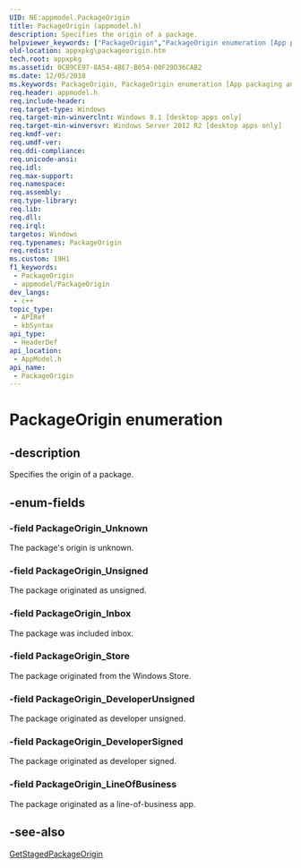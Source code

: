 ```yaml
---
UID: NE:appmodel.PackageOrigin
title: PackageOrigin (appmodel.h)
description: Specifies the origin of a package.
helpviewer_keywords: ["PackageOrigin","PackageOrigin enumeration [App packaging and management]","PackageOrigin_DeveloperSigned","PackageOrigin_DeveloperUnsigned","PackageOrigin_Inbox","PackageOrigin_LineOfBusiness","PackageOrigin_Store","PackageOrigin_Unknown","PackageOrigin_Unsigned","appmodel/PackageOrigin","appmodel/PackageOrigin_DeveloperSigned","appmodel/PackageOrigin_DeveloperUnsigned","appmodel/PackageOrigin_Inbox","appmodel/PackageOrigin_LineOfBusiness","appmodel/PackageOrigin_Store","appmodel/PackageOrigin_Unknown","appmodel/PackageOrigin_Unsigned","appxpkg.packageorigin"]
old-location: appxpkg\packageorigin.htm
tech.root: appxpkg
ms.assetid: 0CB9CE97-8A54-4BE7-B054-00F29D36CAB2
ms.date: 12/05/2018
ms.keywords: PackageOrigin, PackageOrigin enumeration [App packaging and management], PackageOrigin_DeveloperSigned, PackageOrigin_DeveloperUnsigned, PackageOrigin_Inbox, PackageOrigin_LineOfBusiness, PackageOrigin_Store, PackageOrigin_Unknown, PackageOrigin_Unsigned, appmodel/PackageOrigin, appmodel/PackageOrigin_DeveloperSigned, appmodel/PackageOrigin_DeveloperUnsigned, appmodel/PackageOrigin_Inbox, appmodel/PackageOrigin_LineOfBusiness, appmodel/PackageOrigin_Store, appmodel/PackageOrigin_Unknown, appmodel/PackageOrigin_Unsigned, appxpkg.packageorigin
req.header: appmodel.h
req.include-header: 
req.target-type: Windows
req.target-min-winverclnt: Windows 8.1 [desktop apps only]
req.target-min-winversvr: Windows Server 2012 R2 [desktop apps only]
req.kmdf-ver: 
req.umdf-ver: 
req.ddi-compliance: 
req.unicode-ansi: 
req.idl: 
req.max-support: 
req.namespace: 
req.assembly: 
req.type-library: 
req.lib: 
req.dll: 
req.irql: 
targetos: Windows
req.typenames: PackageOrigin
req.redist: 
ms.custom: 19H1
f1_keywords:
 - PackageOrigin
 - appmodel/PackageOrigin
dev_langs:
 - c++
topic_type:
 - APIRef
 - kbSyntax
api_type:
 - HeaderDef
api_location:
 - AppModel.h
api_name:
 - PackageOrigin
---
```


# PackageOrigin enumeration


## -description

Specifies the origin of a package.

## -enum-fields

### -field PackageOrigin_Unknown

The package's origin is unknown.

### -field PackageOrigin_Unsigned

The package originated as unsigned.

### -field PackageOrigin_Inbox

The package was included inbox.

### -field PackageOrigin_Store

The package originated from the Windows Store.

### -field PackageOrigin_DeveloperUnsigned

The package originated as developer unsigned.

### -field PackageOrigin_DeveloperSigned

The package originated as developer signed.

### -field PackageOrigin_LineOfBusiness

The package originated as a line-of-business app.

## -see-also

<a href="/windows/desktop/api/appmodel/nf-appmodel-getstagedpackageorigin">GetStagedPackageOrigin</a>